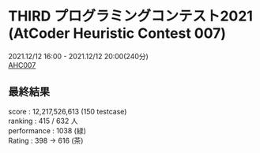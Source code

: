 # THIRD プログラミングコンテスト2021 (AtCoder Heuristic Contest 007)

2021.12/12 16:00 - 2021.12/12 20:00(240分)  
[AHC007](https://atcoder.jp/contests/ahc007/tasks/ahc007_a)  


## 最終結果
score : 12,217,526,613 (150 testcase)  
ranking : 415 / 632 人  
performance : 1038 (緑)  
Rating : 398 -> 616 (茶)
